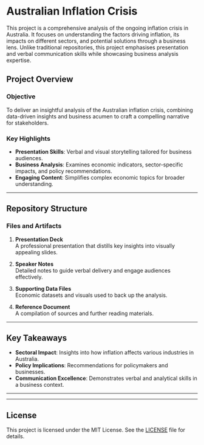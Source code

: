 # Australian Inflation Crisis

This project is a comprehensive analysis of the ongoing inflation crisis in Australia. It focuses on understanding the factors driving inflation, its impacts on different sectors, and potential solutions through a business lens. Unlike traditional repositories, this project emphasises presentation and verbal communication skills while showcasing business analysis expertise.


## Project Overview

### Objective
To deliver an insightful analysis of the Australian inflation crisis, combining data-driven insights and business acumen to craft a compelling narrative for stakeholders.

### Key Highlights
- **Presentation Skills**: Verbal and visual storytelling tailored for business audiences.
- **Business Analysis**: Examines economic indicators, sector-specific impacts, and policy recommendations.
- **Engaging Content**: Simplifies complex economic topics for broader understanding.

---

## Repository Structure

### Files and Artifacts
1. **Presentation Deck**  
   A professional presentation that distills key insights into visually appealing slides.

2. **Speaker Notes**  
   Detailed notes to guide verbal delivery and engage audiences effectively.

3. **Supporting Data Files**  
   Economic datasets and visuals used to back up the analysis.

4. **Reference Document**  
   A compilation of sources and further reading materials.

---


## Key Takeaways
- **Sectoral Impact**: Insights into how inflation affects various industries in Australia.
- **Policy Implications**: Recommendations for policymakers and businesses.
- **Communication Excellence**: Demonstrates verbal and analytical skills in a business context.

---


---

## License
This project is licensed under the MIT License. See the [LICENSE](./LICENSE) file for details.

